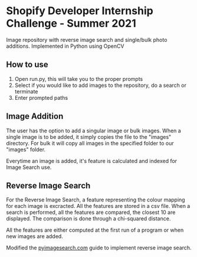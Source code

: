 # Shopify Developer Internship Challenge - Summer 2021
 
Image repository with reverse image search and single/bulk photo additions. Implemented in Python using OpenCV

## How to use
1. Open run.py, this will take you to the proper prompts
2. Select if you would like to add images to the repository, do a search or terminate
3. Enter prompted paths

## Image Addition
The user has the option to add a singular image or bulk images. When a single image is to be added, it simply copies the file to the "images" directory. For  bulk it will copy all images in the specified folder to our "images" folder.

Everytime an image is added, it's feature is calculated and indexed for Image Search use.

## Reverse Image Search
For the Reverse Image Search, a feature representing the colour mapping for each image is excracted. All the features are stored in a csv file. When a search is performed, all the features are compared, the closest 10 are displayed. The comparison is done through a chi-squared distance.

All the features are either computed at the first run of a program or when new images are added.

Modified the [pyimagesearch.com](https://www.pyimagesearch.com/2014/12/01/complete-guide-building-image-search-engine-python-opencv/) guide to implement reverse image search.









